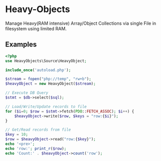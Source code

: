 # Heavy-Objects
Manage Heavy(RAM intensive) Array/Object Collections via single File in filesystem using limited RAM.

## Examples

```PHP
<?php
use HeavyObjects\Source\HeavyObject;

include_once('autoload.php');

$stream = fopen("php://temp", "rw+b");
$heavyObject = new HeavyObject($stream);

// Execute DB Query
$stmt = $db->select($sql);

// Load/Write/Update records to file
for ($i=0; $row = $stmt->fetch(PDO::FETCH_ASSOC); $i++) {
    $heavyObject->write($row, $keys = "row:{$i}");
}

// Get/Read records from file
$key = 10;
$row = $heavyObject->read("row:{$key}");
echo '<pre>';
echo 'row:'; print_r($row);
echo 'Count:' . $heavyObject->count('row');
```

